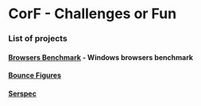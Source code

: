 # CorF - Challenges or Fun

### List of projects

#### [Browsers Benchmark](https://github.com/SlyMaximus/CorF/tree/master/browsersBenchmark) - Windows browsers benchmark

#### [Bounce Figures](https://github.com/SlyMaximus/CorF/tree/master/ShakeFigures)

#### [Serspec](https://github.com/SlyMaximus/CorF/tree/master/Serspec)